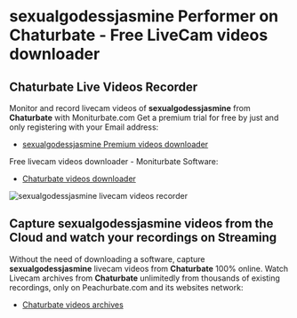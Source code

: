 # sexualgodessjasmine Performer on Chaturbate - Free LiveCam videos downloader

## Chaturbate Live Videos Recorder

Monitor and record livecam videos of **sexualgodessjasmine** from **Chaturbate** with Moniturbate.com
Get a premium trial for free by just and only registering with your Email address:
* [sexualgodessjasmine Premium videos downloader](https://moniturbate.com/request-demo-licence-key.html)

Free livecam videos downloader - Moniturbate Software:
* [Chaturbate videos downloader](https://moniturbate.com/moniturbate-download-software.html)

![sexualgodessjasmine livecam videos recorder](https://peachurnet.com/templates/moniturbate-software.png)


## Capture sexualgodessjasmine videos from the Cloud and watch your recordings on Streaming

Without the need of downloading a software, capture **sexualgodessjasmine** livecam videos from **Chaturbate** 100% online.
Watch Livecam archives from **Chaturbate** unlimitedly from thousands of existing recordings, only on Peachurbate.com and its websites network:
* [Chaturbate videos archives](https://peachurnet.com/)